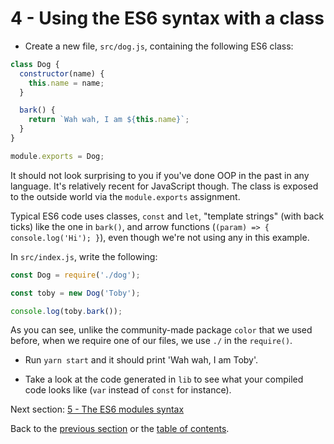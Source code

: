 # 4 - Using the ES6 syntax with a class

- Create a new file, `src/dog.js`, containing the following ES6 class:

```javascript
class Dog {
  constructor(name) {
    this.name = name;
  }

  bark() {
    return `Wah wah, I am ${this.name}`;
  }
}

module.exports = Dog;
```

It should not look surprising to you if you've done OOP in the past in any language. It's relatively recent for JavaScript though. The class is exposed to the outside world via the `module.exports` assignment.

Typical ES6 code uses classes, `const` and `let`, "template strings" (with back ticks) like the one in `bark()`, and arrow functions (`(param) => { console.log('Hi'); }`), even though we're not using any in this example.

In `src/index.js`, write the following:

```javascript
const Dog = require('./dog');

const toby = new Dog('Toby');

console.log(toby.bark());
```

As you can see, unlike the community-made package `color` that we used before, when we require one of our files, we use `./` in the `require()`.

- Run `yarn start` and it should print 'Wah wah, I am Toby'.

- Take a look at the code generated in `lib` to see what your compiled code looks like (`var` instead of `const` for instance).

Next section: [5 - The ES6 modules syntax](/tutorial/5-es6-modules-syntax)

Back to the [previous section](/tutorial/3-es6-babel-gulp) or the [table of contents](https://github.com/verekia/js-stack-from-scratchhttps://github.com/nagamalli9999/js-stack-from-scratch#table-of-contents).

